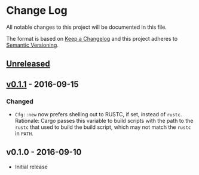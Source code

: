 # Change Log

All notable changes to this project will be documented in this file.

The format is based on [Keep a Changelog](http://keepachangelog.com/) 
and this project adheres to [Semantic Versioning](http://semver.org/).

## [Unreleased]

## [v0.1.1] - 2016-09-15

### Changed

- `Cfg::new` now prefers shelling out to RUSTC, if set, instead of `rustc`. Rationale: Cargo passes
  this variable to build scripts with the path to the `rustc` that used to build the build script,
  which may not match the `rustc` in `PATH`.
  
## v0.1.0 - 2016-09-10

- Initial release

[Unreleased]: https://github.com/japaric/rustc-cfg/compare/v0.1.0...HEAD
[v0.1.1]: https://github.com/japaric/rustc-cfg/compare/v0.1.0...v0.1.1
